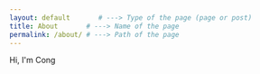 ```yaml
---
layout: default       # ---> Type of the page (page or post)
title: About       # ---> Name of the page
permalink: /about/ # ---> Path of the page
---
```


Hi, I'm Cong
